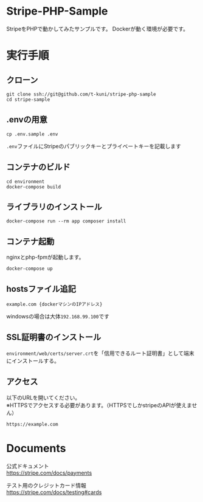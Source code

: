 # Stripe-PHP-Sample

StripeをPHPで動かしてみたサンプルです。
Dockerが動く環境が必要です。

# 実行手順

## クローン

```
git clone ssh://git@github.com/t-kuni/stripe-php-sample
cd stripe-sample
```

## .envの用意

```
cp .env.sample .env
```

`.env`ファイルにStripeのパブリックキーとプライベートキーを記載します

## コンテナのビルド

```
cd environment
docker-compose build
```

## ライブラリのインストール

```
docker-compose run --rm app composer install
```

## コンテナ起動

nginxとphp-fpmが起動します。

```
docker-compose up 
```

## hostsファイル追記

```
example.com {dockerマシンのIPアドレス}
```
windowsの場合は大体`192.168.99.100`です

## SSL証明書のインストール

`environment/web/certs/server.crt`を「信用できるルート証明書」として端末にインストールする。

## アクセス

以下のURLを開いてください。  
※HTTPSでアクセスする必要があります。（HTTPSでしかstripeのAPIが使えません）

```
https://example.com
```

# Documents

公式ドキュメント  
https://stripe.com/docs/payments

テスト用のクレジットカード情報  
https://stripe.com/docs/testing#cards